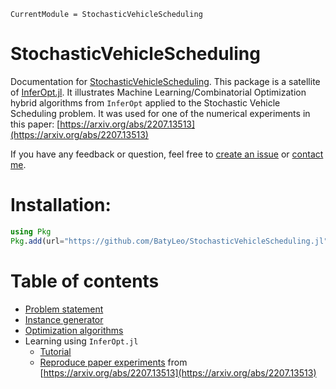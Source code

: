 ```@meta
CurrentModule = StochasticVehicleScheduling
```

# StochasticVehicleScheduling

Documentation for [StochasticVehicleScheduling](https://github.com/BatyLeo/StochasticVehicleScheduling.jl). This package is a satellite of [InferOpt.jl](https://github.com/axelparmentier/InferOpt.jl). It illustrates Machine Learning/Combinatorial Optimization hybrid algorithms from `InferOpt` applied to the Stochastic Vehicle Scheduling problem. It was used for one of the numerical experiments in this paper: [https://arxiv.org/abs/2207.13513](https://arxiv.org/abs/2207.13513)

If you have any feedback or question, feel free to [create an issue](https://github.com/BatyLeo/StochasticVehicleScheduling.jl/issues/new/choose) or [contact me](mailto:leo.baty@enpc.fr).

# Installation:
```julia
using Pkg
Pkg.add(url="https://github.com/BatyLeo/StochasticVehicleScheduling.jl")
```

# Table of contents

- [Problem statement](@ref)
- [Instance generator](@ref)
- [Optimization algorithms](@ref)
- Learning using `InferOpt.jl`
  - [Tutorial](@ref)
  - [Reproduce paper experiments](@ref) from [https://arxiv.org/abs/2207.13513](https://arxiv.org/abs/2207.13513)
